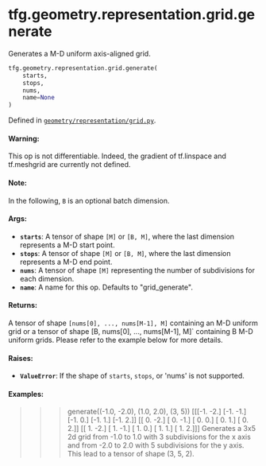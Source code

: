 <div itemscope itemtype="http://developers.google.com/ReferenceObject">
<meta itemprop="name" content="tfg.geometry.representation.grid.generate" />
<meta itemprop="path" content="Stable" />
</div>

# tfg.geometry.representation.grid.generate

Generates a M-D uniform axis-aligned grid.

``` python
tfg.geometry.representation.grid.generate(
    starts,
    stops,
    nums,
    name=None
)
```



Defined in [`geometry/representation/grid.py`](https://github.com/tensorflow/graphics/blob/master/tensorflow_graphics/geometry/representation/grid.py).

<!-- Placeholder for "Used in" -->

#### Warning:

This op is not differentiable. Indeed, the gradient of tf.linspace and
tf.meshgrid are currently not defined.


#### Note:

In the following, `B` is an optional batch dimension.


#### Args:

* <b>`starts`</b>: A tensor of shape `[M]` or `[B, M]`, where the last dimension
  represents a M-D start point.
* <b>`stops`</b>: A tensor of shape `[M]` or `[B, M]`, where the last dimension
  represents a M-D end point.
* <b>`nums`</b>: A tensor of shape `[M]` representing the number of subdivisions for
  each dimension.
* <b>`name`</b>: A name for this op. Defaults to "grid_generate".


#### Returns:

A tensor of shape `[nums[0], ..., nums[M-1], M]` containing an M-D uniform
  grid or a tensor of shape [B, nums[0], ..., nums[M-1], M]` containing B
  M-D uniform grids. Please refer to the example below for more details.


#### Raises:

* <b>`ValueError`</b>: If the shape of `starts`, `stops`, or 'nums' is not supported.


#### Examples:


>>> generate((-1.0, -2.0), (1.0, 2.0), (3, 5))
[[[-1. -2.]
  [-1. -1.]
  [-1.  0.]
  [-1.  1.]
  [-1.  2.]]
 [[ 0. -2.]
  [ 0. -1.]
  [ 0.  0.]
  [ 0.  1.]
  [ 0.  2.]]
 [[ 1. -2.]
  [ 1. -1.]
  [ 1.  0.]
  [ 1.  1.]
  [ 1.  2.]]]
Generates a 3x5 2d grid from -1.0 to 1.0 with 3 subdivisions for the x
axis
and from -2.0 to 2.0 with 5 subdivisions for the y axis. This lead to a
tensor of shape (3, 5, 2).